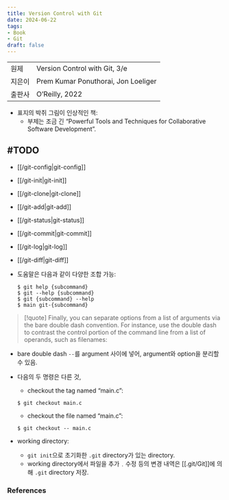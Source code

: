 ```yaml
---
title: Version Control with Git
date: 2024-06-22
tags:
- Book
- Git
draft: false
---
```


| | |
| --- | --- |
| 원제 | Version Control with Git, 3/e |
| 지은이 | Prem Kumar Ponuthorai,  Jon Loeliger |
| 출판사 | O’Reilly, 2022 |

- 표지의 박쥐 그림이 인상적인 책:
    - 부제는 조금 긴 “Powerful Tools and Techniques for Collaborative Software Development”.


#TODO
---

- [[/git-config|git-config]]
- [[/git-init|git-init]]
- [[/git-clone|git-clone]]
- [[/git-add|git-add]]
- [[/git-status|git-status]]
- [[/git-commit|git-commit]]
- [[/git-log|git-log]]
- [[/git-diff|git-diff]]

- 도움말은 다음과 같이 다양한 조합 가능:
    ```shellsession
    $ git help {subcommand}
    $ git --help {subcommand}
    $ git {subcommand} --help
    $ main git-{subcommand}
    ```
    

> [!quote] Finally, you can separate options from a list of arguments via the bare double dash convention. For instance, use the double dash to contrast the control portion of the command line from a list of operands, such as filenames:
- bare double dash `--`를 argument 사이에 넣어, argument와 option을 분리할 수 있음.
- 다음의 두 명령은 다른 것,
    - checkout the tag named “main.c”:
    ```shellscript
    $ git checkout main.c
    ```
    - checkout the file named “main.c”:
    ```
    $ git checkout -- main.c
    ```


- working directory:
    - `git init`으로 초기화한 `.git` directory가 있는 directory.
    - working directory에서 파일을 추가﹒수정 등의 변경 내역은 [[.git/Git]]에 의해 `.git` directory 저장.

### References

